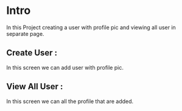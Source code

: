 # Intro

In this Project creating a user with profile pic and viewing all user in separate page.

## Create User :

In this screen we can add user with profile pic.

## View All User :

In this screen we can all the profile that are added.


